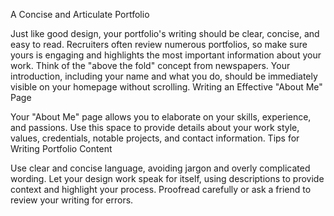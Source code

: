 A Concise and Articulate Portfolio

Just like good design, your portfolio's writing should be clear, concise, and easy to read. Recruiters often review numerous portfolios, so make sure yours is engaging and highlights the most important information about your work.
Think of the "above the fold" concept from newspapers. Your introduction, including your name and what you do, should be immediately visible on your homepage without scrolling.
Writing an Effective "About Me" Page

Your "About Me" page allows you to elaborate on your skills, experience, and passions.
Use this space to provide details about your work style, values, credentials, notable projects, and contact information.
Tips for Writing Portfolio Content

Use clear and concise language, avoiding jargon and overly complicated wording.
Let your design work speak for itself, using descriptions to provide context and highlight your process. Proofread carefully or ask a friend to review your writing for errors.